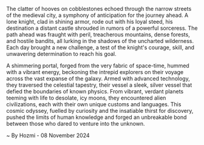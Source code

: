 
The clatter of hooves on cobblestones echoed through the narrow streets of the medieval city, a symphony of anticipation for the journey ahead. A lone knight, clad in shining armor, rode out with his loyal steed, his destination a distant castle shrouded in rumors of a powerful sorceress. The path ahead was fraught with peril, treacherous mountains, dense forests, and hostile bandits, all lurking in the shadows of the uncharted wilderness. Each day brought a new challenge, a test of the knight's courage, skill, and unwavering determination to reach his goal.

A shimmering portal, forged from the very fabric of space-time, hummed with a vibrant energy, beckoning the intrepid explorers on their voyage across the vast expanse of the galaxy. Armed with advanced technology, they traversed the celestial tapestry, their vessel a sleek, silver vessel that defied the boundaries of known physics. From vibrant, verdant planets teeming with life to desolate, icy moons, they encountered alien civilizations, each with their own unique customs and languages. This cosmic odyssey, fuelled by curiosity and the insatiable thirst for discovery, pushed the limits of human knowledge and forged an unbreakable bond between those who dared to venture into the unknown. 

~ By Hozmi - 08 November 2024
